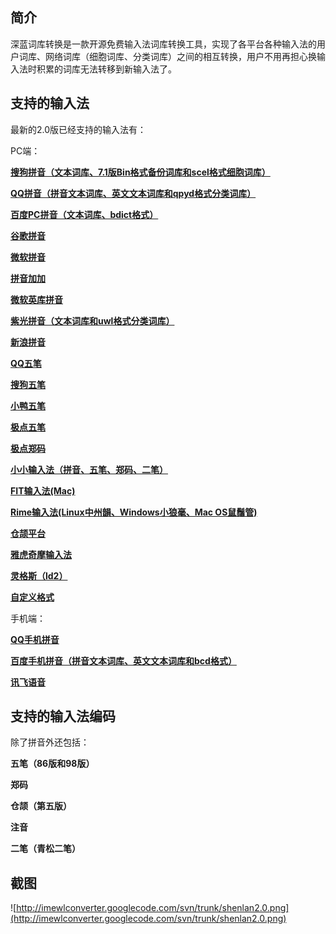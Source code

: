 ## 简介 ##
深蓝词库转换是一款开源免费输入法词库转换工具，实现了各平台各种输入法的用户词库、网络词库（细胞词库、分类词库）之间的相互转换，用户不用再担心换输入法时积累的词库无法转移到新输入法了。
## 支持的输入法 ##
最新的2.0版已经支持的输入法有：

PC端：

**[搜狗拼音（文本词库、7.1版Bin格式备份词库和scel格式细胞词库）](Sougou_Pinyin.md)**

**[QQ拼音（拼音文本词库、英文文本词库和qpyd格式分类词库）](QQ_Pinyin_Win.md)**

**[百度PC拼音（文本词库、bdict格式）](Baidu_PC.md)**

**[谷歌拼音](Google_Pinyin.md)**

**[微软拼音](Ms_Pinyin.md)**

**[拼音加加](Pinyin_Jiajia.md)**

**[微软英库拼音](Engkoo.md)**

**[紫光拼音（文本词库和uwl格式分类词库）](Ziguang_Pinyin.md)**

**[新浪拼音](Sina_Pinyin.md)**

**[QQ五笔](QQ_Wubi.md)**

**[搜狗五笔](Sougou_Wubi.md)**

**[小鸭五笔](Xiaoya_Wubi.md)**

**[极点五笔](Jidian.md)**

**[极点郑码](Jidian.md)**

**[小小输入法（拼音、五笔、郑码、二笔）](Xiaoxiao.md)**

**[FIT输入法(Mac)](FIT.md)**

**[Rime输入法(Linux中州韻、Windows小狼毫、Mac OS鼠鬚管)](Rime.md)**

**[仓颉平台](Cangjie.md)**

**[雅虎奇摩输入法](Yahoo.md)**

**[灵格斯（ld2）](Lingoes_Ld2.md)**

**[自定义格式](SelfDefine.md)**

手机端：

**[QQ手机拼音](QQ_Shouji.md)**

**[百度手机拼音（拼音文本词库、英文文本词库和bcd格式）](Baidu_Shouji.md)**

**[讯飞语音](iFly.md)**

## 支持的输入法编码 ##

除了拼音外还包括：

**五笔（86版和98版）**

**郑码**

**仓颉（第五版）**

**注音**

**二笔（青松二笔）**

## 截图 ##
![http://imewlconverter.googlecode.com/svn/trunk/shenlan2.0.png](http://imewlconverter.googlecode.com/svn/trunk/shenlan2.0.png)